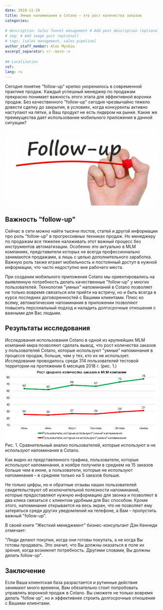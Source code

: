 ```yaml
---
date: 2018-11-20
title: Умные напоминания в Cotano – это рост количества заказов
categories:
  
# description: Sales funnel management # Add post description (optional)
# img: # Add image post (optional)
# tags: [sales management, sales pipeline]
author_staff_member: Alex Myskiw
excerpt_separator: <!--more-->

## Localization
ref: 
lang: ru
---
```

Сегодня понятие "follow-up" крепко укоренилось в современной практике продаж. Каждый успешный менеджер по продажам прекрасно понимает важность этого этапа для эффективной воронки продаж. Без качественного "follow-up" сегодня чрезвычайно тяжело довести сделку до закрытия, в условиях, когда конкуренты активно наступают на пятки, а Ваш продукт не есть лидером на рынке. Какие же преимущества дает использование мобильного приложения в данной ситуации?

<!--more-->
![Follow-up](/images/Blog_Post_Follow-up.jpg)
## Важность "follow-up"
Сейчас в сети можно найти тысячи постов, статей и другой информации про роль "follow-up" в прогрессивных техниках продаж. Но менеджеру по продажам все тяжелее налаживать этот важный процесс без инструментов автоматизации. Особенно это актуально в MLM компаниях, представители которых не всегда профессионально занимаются продажами, а лишь с целью дополнительного заработка. Важную роль также играет мобильность и постоянный доступ в нужной информации, что часто недоступно вне рабочего места. 

При создании мобильного приложения Cotano мы ориентировались на выявленную потребность делать качественные "follow-up" у многих пользователей. Технология "умных" напоминаний в Cotano позволяет не только вовремя связаться или прийти на встречу, но и быть всегда в курсе последних договоренностей с Вашими клиентами. Плюс ко всему, автоматические напоминания в приложении позволяют повысить персональный подход и наладить долгосрочные отношения с важными для Вас людьми.

## Результаты исследования
Исследования использования Cotano в одной из крупнейших MLM компаний мира позволяют сделать вывод, что рост количества заказов у пользователей Cotano, которые используют "умные" напоминания в процессе продаж, больше, чем у тех, кто их не использует. Исследование проводилось среди 314 пользователей тестовой территории на протяжении 6 месяцев 2018 г. (рис. 1.)
![Chart Orders with reminders vs Orders without reminders](/images/Blog_Post_Chart2.png)
Рис. 1. Сравнительный анализ пользователей, которые используют и не используют напоминания в Cotano.

Как видно из представленного графика, пользователи, которые используют напоминания, в ноябре получили в среднем на 15 заказов больше чем в июне, а пользователи, которые не используют напоминания – в среднем только на 5 заказов больше. 

Не только цифры, но и обратные отзывы наших пользователей свидетельствуют об исключительной полезности напоминаний, которые предоставляют нужную информацию для звонка и позволяют в два клика связаться с клиентом удобным для Вас способом. Кроме этого, напоминание открывается на весь экран, что не позволяет ему затеряться среди других уведомлений на телефоне, а Вам – пропустить важный "follow-up".

В своей книге "Жесткий менеджмент" бизнес-консультант Дэн Кеннеди отмечает:

"Люди делают покупки, когда они готовы покупать, а не когда Вы готовы продавать. Это значит, что Вы должны оказаться в поле их зрения, когда возникнет потребность. Другими словами, Вы должны делать follow-up". 

## Заключение
Если Ваша клиентская база разрастается и рутинные действия занимают много времени, Вам обязательно стоит попробовать управлять воронкой продаж в Cotano. Вы сможете не только вовремя делать "follow up", но и эффективнее строить долгосрочные отношения с Вашими клиентами. 
